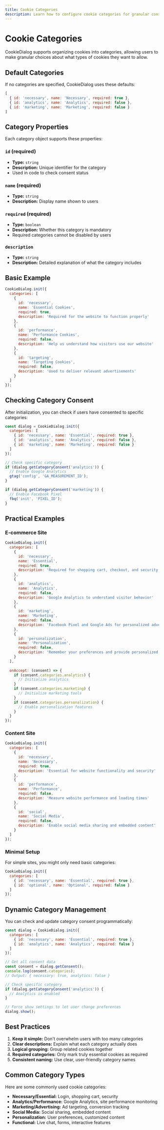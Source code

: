 ```yaml
---
title: Cookie Categories
description: Learn how to configure cookie categories for granular consent management
---
```


# Cookie Categories

CookieDialog supports organizing cookies into categories, allowing users to make granular choices about what types of cookies they want to allow.

## Default Categories

If no categories are specified, CookieDialog uses these defaults:

```javascript
[
  { id: 'necessary', name: 'Necessary', required: true },
  { id: 'analytics', name: 'Analytics', required: false },
  { id: 'marketing', name: 'Marketing', required: false }
]
```

## Category Properties

Each category object supports these properties:

### `id` (required)
- **Type:** `string`
- **Description:** Unique identifier for the category
- Used in code to check consent status

### `name` (required)
- **Type:** `string`
- **Description:** Display name shown to users

### `required` (required)
- **Type:** `boolean`
- **Description:** Whether this category is mandatory
- Required categories cannot be disabled by users

### `description`
- **Type:** `string`
- **Description:** Detailed explanation of what the category includes

## Basic Example

```javascript
CookieDialog.init({
  categories: [
    {
      id: 'necessary',
      name: 'Essential Cookies',
      required: true,
      description: 'Required for the website to function properly'
    },
    {
      id: 'performance',
      name: 'Performance Cookies',
      required: false,
      description: 'Help us understand how visitors use our website'
    },
    {
      id: 'targeting',
      name: 'Targeting Cookies',
      required: false,
      description: 'Used to deliver relevant advertisements'
    }
  ]
});
```

## Checking Category Consent

After initialization, you can check if users have consented to specific categories:

```javascript
const dialog = CookieDialog.init({
  categories: [
    { id: 'necessary', name: 'Essential', required: true },
    { id: 'analytics', name: 'Analytics', required: false },
    { id: 'marketing', name: 'Marketing', required: false }
  ]
});

// Check specific category
if (dialog.getCategoryConsent('analytics')) {
  // Enable Google Analytics
  gtag('config', 'GA_MEASUREMENT_ID');
}

if (dialog.getCategoryConsent('marketing')) {
  // Enable Facebook Pixel
  fbq('init', 'PIXEL_ID');
}
```

## Practical Examples

### E-commerce Site

```javascript
CookieDialog.init({
  categories: [
    {
      id: 'necessary',
      name: 'Essential',
      required: true,
      description: 'Required for shopping cart, checkout, and security features'
    },
    {
      id: 'analytics',
      name: 'Analytics',
      required: false,
      description: 'Google Analytics to understand visitor behavior'
    },
    {
      id: 'marketing',
      name: 'Marketing',
      required: false,
      description: 'Facebook Pixel and Google Ads for personalized advertising'
    },
    {
      id: 'personalization',
      name: 'Personalization',
      required: false,
      description: 'Remember your preferences and provide personalized content'
    }
  ],
  
  onAccept: (consent) => {
    if (consent.categories.analytics) {
      // Initialize analytics
    }
    if (consent.categories.marketing) {
      // Initialize marketing tools
    }
    if (consent.categories.personalization) {
      // Enable personalization features
    }
  }
});
```

### Content Site

```javascript
CookieDialog.init({
  categories: [
    {
      id: 'necessary',
      name: 'Necessary',
      required: true,
      description: 'Essential for website functionality and security'
    },
    {
      id: 'performance',
      name: 'Performance',
      required: false,
      description: 'Measure website performance and loading times'
    },
    {
      id: 'social',
      name: 'Social Media',
      required: false,
      description: 'Enable social media sharing and embedded content'
    }
  ]
});
```

### Minimal Setup

For simple sites, you might only need basic categories:

```javascript
CookieDialog.init({
  categories: [
    { id: 'necessary', name: 'Essential', required: true },
    { id: 'optional', name: 'Optional', required: false }
  ]
});
```

## Dynamic Category Management

You can check and update category consent programmatically:

```javascript
const dialog = CookieDialog.init({
  categories: [
    { id: 'necessary', name: 'Essential', required: true },
    { id: 'analytics', name: 'Analytics', required: false }
  ]
});

// Get all consent data
const consent = dialog.getConsent();
console.log(consent.categories);
// Output: { necessary: true, analytics: false }

// Check specific category
if (dialog.getCategoryConsent('analytics')) {
  // Analytics is enabled
}

// Force show settings to let user change preferences
dialog.show();
```

## Best Practices

1. **Keep it simple:** Don't overwhelm users with too many categories
2. **Clear descriptions:** Explain what each category actually does
3. **Logical grouping:** Group related cookies together
4. **Required categories:** Only mark truly essential cookies as required
5. **Consistent naming:** Use clear, user-friendly category names

## Common Category Types

Here are some commonly used cookie categories:

- **Necessary/Essential:** Login, shopping cart, security
- **Analytics/Performance:** Google Analytics, site performance monitoring
- **Marketing/Advertising:** Ad targeting, conversion tracking
- **Social Media:** Social sharing, embedded content
- **Personalization:** User preferences, customized content
- **Functional:** Live chat, forms, interactive features